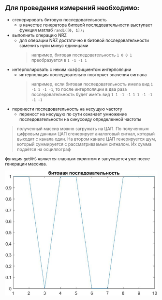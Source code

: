 ## Для проведения измерений необходимо:
* сгенерировать битовую последовательность
  - в качестве генератора битовой последовательности выступает функция матлаб `randi([0, 1]);`
* выполнить операцию NRZ
  - для операции NRZ достаточно в битовой последовательности заменить нули минус единицами
    > например, битовая последовательность `1 0 0 1` преобразуется в `1 -1 -1 1`
* интерполировать с неким коэффициентом интерполяции
  - интерполяция последовательно повторяет значения сигнала 
    > например, если битовая последовательность имела вид `1 -1 1 -1 -1`, то после интерполяции
    > в два раза последовательность будет иметь вид `1 1 -1 -1 1 1 -1 -1 -1 -1`
* перенести последовательность на несущую частоту
  - переност на несущую по сути означает умножение последовательности на синусоиду определенной частоты
> полученный массив можно загружать на ЦАП. По полученным цифровым данным ЦАП сгенерирует аналоговый сигнал, который
> выходит с канала один. На втором канале ЦАП генерируется шум, который суммируется с рассматриваемым сигналом. Их сумма
> подаётся на осциллограф

функция `getRMS` является главным скриптом и запускается уже после генерации массива.

![random bit sequence](img/10bits.jpg)
